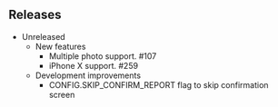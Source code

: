 ## Releases

* Unreleased
    - New features
        - Multiple photo support. #107
        - iPhone X support. #259
    - Development improvements
        - CONFIG.SKIP_CONFIRM_REPORT flag to skip confirmation screen

